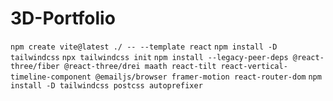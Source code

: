 # 3D-Portfolio




`npm create vite@latest ./ -- --template react`
`npm install -D tailwindcss`
`npx tailwindcss init`
`npm install --legacy-peer-deps @react-three/fiber @react-three/drei maath react-tilt react-vertical-timeline-component @emailjs/browser framer-motion react-router-dom`
`npm install -D tailwindcss postcss autoprefixer`
